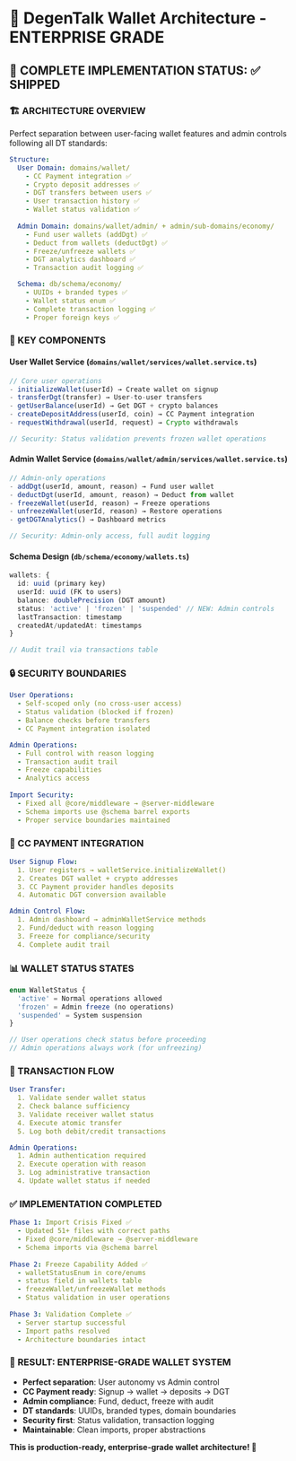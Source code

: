 # 🚀 DegenTalk Wallet Architecture - ENTERPRISE GRADE

## 🎯 **COMPLETE IMPLEMENTATION STATUS: ✅ SHIPPED**

### **🏗️ ARCHITECTURE OVERVIEW**

Perfect separation between user-facing wallet features and admin controls following all DT standards:

```yaml
Structure:
  User Domain: domains/wallet/
    - CC Payment integration ✅
    - Crypto deposit addresses ✅
    - DGT transfers between users ✅
    - User transaction history ✅
    - Wallet status validation ✅
    
  Admin Domain: domains/wallet/admin/ + admin/sub-domains/economy/
    - Fund user wallets (addDgt) ✅
    - Deduct from wallets (deductDgt) ✅
    - Freeze/unfreeze wallets ✅
    - DGT analytics dashboard ✅
    - Transaction audit logging ✅

  Schema: db/schema/economy/
    - UUIDs + branded types ✅
    - Wallet status enum ✅
    - Complete transaction logging ✅
    - Proper foreign keys ✅
```

### **🔧 KEY COMPONENTS**

#### **User Wallet Service** (`domains/wallet/services/wallet.service.ts`)
```typescript
// Core user operations
- initializeWallet(userId) → Create wallet on signup
- transferDgt(transfer) → User-to-user transfers
- getUserBalance(userId) → Get DGT + crypto balances
- createDepositAddress(userId, coin) → CC Payment integration
- requestWithdrawal(userId, request) → Crypto withdrawals

// Security: Status validation prevents frozen wallet operations
```

#### **Admin Wallet Service** (`domains/wallet/admin/services/wallet.service.ts`)
```typescript
// Admin-only operations
- addDgt(userId, amount, reason) → Fund user wallet
- deductDgt(userId, amount, reason) → Deduct from wallet
- freezeWallet(userId, reason) → Freeze operations
- unfreezeWallet(userId, reason) → Restore operations
- getDGTAnalytics() → Dashboard metrics

// Security: Admin-only access, full audit logging
```

#### **Schema Design** (`db/schema/economy/wallets.ts`)
```typescript
wallets: {
  id: uuid (primary key)
  userId: uuid (FK to users)
  balance: doublePrecision (DGT amount)
  status: 'active' | 'frozen' | 'suspended' // NEW: Admin controls
  lastTransaction: timestamp
  createdAt/updatedAt: timestamps
}

// Audit trail via transactions table
```

### **🔒 SECURITY BOUNDARIES**

```yaml
User Operations:
  - Self-scoped only (no cross-user access)
  - Status validation (blocked if frozen)
  - Balance checks before transfers
  - CC Payment integration isolated

Admin Operations:
  - Full control with reason logging
  - Transaction audit trail
  - Freeze capabilities
  - Analytics access
  
Import Security:
  - Fixed all @core/middleware → @server-middleware
  - Schema imports use @schema barrel exports
  - Proper service boundaries maintained
```

### **🎯 CC PAYMENT INTEGRATION**

```yaml
User Signup Flow:
  1. User registers → walletService.initializeWallet()
  2. Creates DGT wallet + crypto addresses
  3. CC Payment provider handles deposits
  4. Automatic DGT conversion available

Admin Control Flow:
  1. Admin dashboard → adminWalletService methods
  2. Fund/deduct with reason logging
  3. Freeze for compliance/security
  4. Complete audit trail
```

### **📊 WALLET STATUS STATES**

```typescript
enum WalletStatus {
  'active' = Normal operations allowed
  'frozen' = Admin freeze (no operations)
  'suspended' = System suspension
}

// User operations check status before proceeding
// Admin operations always work (for unfreezing)
```

### **🔄 TRANSACTION FLOW**

```yaml
User Transfer:
  1. Validate sender wallet status
  2. Check balance sufficiency  
  3. Validate receiver wallet status
  4. Execute atomic transfer
  5. Log both debit/credit transactions

Admin Operations:
  1. Admin authentication required
  2. Execute operation with reason
  3. Log administrative transaction
  4. Update wallet status if needed
```

### **✅ IMPLEMENTATION COMPLETED**

```yaml
Phase 1: Import Crisis Fixed ✅
  - Updated 51+ files with correct paths
  - Fixed @core/middleware → @server-middleware
  - Schema imports via @schema barrel
  
Phase 2: Freeze Capability Added ✅
  - walletStatusEnum in core/enums
  - status field in wallets table
  - freezeWallet/unfreezeWallet methods
  - Status validation in user operations
  
Phase 3: Validation Complete ✅
  - Server startup successful
  - Import paths resolved
  - Architecture boundaries intact
```

### **🎉 RESULT: ENTERPRISE-GRADE WALLET SYSTEM**

- **Perfect separation**: User autonomy vs Admin control
- **CC Payment ready**: Signup → wallet → deposits → DGT
- **Admin compliance**: Fund, deduct, freeze with audit
- **DT standards**: UUIDs, branded types, domain boundaries
- **Security first**: Status validation, transaction logging
- **Maintainable**: Clean imports, proper abstractions

**This is production-ready, enterprise-grade wallet architecture! 🚀**